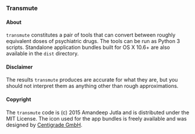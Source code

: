 ### Transmute

#### About
`transmute` constitutes a pair of tools that can convert between roughly equivalent doses of psychiatric drugs. The tools can be run as Python 3 scripts. Standalone application bundles built for OS X 10.6+ are also available in the `dist` directory.

#### Disclaimer
The results `transmute` produces are accurate for what they are, but you should not interpret them as anything other than rough approximations.

#### Copyright
The `transmute` code is (c) 2015 Amandeep Jutla and is distributed under the MIT License. The icon used for the app bundles is freely available and was designed by [Centigrade GmbH](http://www.centigrade.de/blog/en/article/free-medical-icons/).